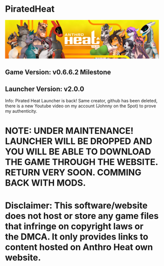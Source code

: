 # PiratedHeat

![alt text](https://github.com/johnnyonthespot2/PiratedHeat/blob/main/banner.png)

## Game Version: v0.6.6.2 Milestone
## Launcher Version: v2.0.0

Info: Pirated Heat Launcher is back! Same creator, github has been deleted, there is a new Youtube video on my account (Johnny on the Spot) to prove my authenticity.

# NOTE: UNDER MAINTENANCE! LAUNCHER WILL BE DROPPED AND YOU WILL BE ABLE TO DOWNLOAD THE GAME THROUGH THE WEBSITE. RETURN VERY SOON. COMMING BACK WITH MODS.  

# Disclaimer: This software/website does not host or store any game files that infringe on copyright laws or the DMCA. It only provides links to content hosted on Anthro Heat own website.

